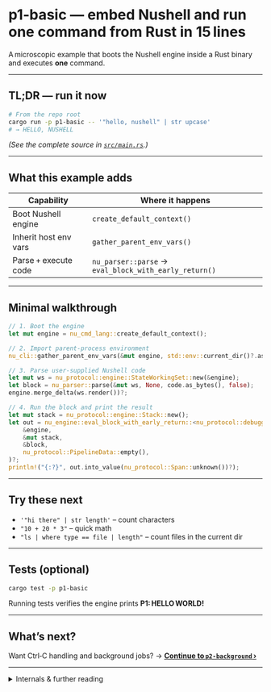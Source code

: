 # p1‑basic — embed Nushell and run one command from Rust in 15 lines

A microscopic example that boots the Nushell engine inside a Rust binary and executes **one** command.

---

## TL;DR — run it now

```bash
# From the repo root
cargo run -p p1-basic -- '"hello, nushell" | str upcase'
# → HELLO, NUSHELL
````

*(See the complete source in [`src/main.rs`](./src/main.rs).)*

---

## What this example adds

| Capability            | Where it happens                                      |
| --------------------- | ----------------------------------------------------- |
| Boot Nushell engine   | `create_default_context()`                            |
| Inherit host env vars | `gather_parent_env_vars()`                            |
| Parse + execute code  | `nu_parser::parse` → `eval_block_with_early_return()` |

---

## Minimal walkthrough

```rust
// 1. Boot the engine
let mut engine = nu_cmd_lang::create_default_context();

// 2. Import parent‑process environment
nu_cli::gather_parent_env_vars(&mut engine, std::env::current_dir()?.as_ref());

// 3. Parse user‑supplied Nushell code
let mut ws = nu_protocol::engine::StateWorkingSet::new(&engine);
let block = nu_parser::parse(&mut ws, None, code.as_bytes(), false);
engine.merge_delta(ws.render())?;

// 4. Run the block and print the result
let mut stack = nu_protocol::engine::Stack::new();
let out = nu_engine::eval_block_with_early_return::<nu_protocol::debugger::WithoutDebug>(
    &engine,
    &mut stack,
    &block,
    nu_protocol::PipelineData::empty(),
)?;
println!("{:?}", out.into_value(nu_protocol::Span::unknown())?);
```

---

## Try these next

* `'"hi there" | str length'` – count characters
* `"10 + 20 * 3"` – quick math
* `"ls | where type == file | length"` – count files in the current dir

---

## Tests (optional)

```bash
cargo test -p p1-basic
```

Running tests verifies the engine prints **P1: HELLO WORLD!**

---

## What’s next?

Want Ctrl‑C handling and background jobs?
→ **[Continue to `p2-background` ›](../p2-background/README.md)**

---

<details>
<summary>Internals &amp; further reading</summary>

* [How Nushell Code Gets Run] — deep dive into the pipeline that turns text into executed blocks. ([Nushell][1])
* [`nu-protocol` API docs] — reference for `EngineState`, `Stack`, `PipelineData`, etc. ([Docs.rs][2])

</details>

[How Nushell Code Gets Run]: https://www.nushell.sh/book/how_nushell_code_gets_run.html
[`nu-protocol` API docs]: https://docs.rs/nu-protocol/0.104.0/nu_protocol/
[1]: https://www.nushell.sh/book/how_nushell_code_gets_run.html?utm_source=chatgpt.com "How Nushell Code Gets Run"
[2]: https://docs.rs/nu-protocol/latest/nu_protocol/enum.ShellError.html "ShellError in nu_protocol - Rust"
